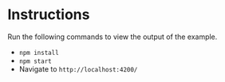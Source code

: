 # Instructions

Run the following commands to view the output of the example.

- `npm install`
- `npm start`
-  Navigate to `http://localhost:4200/`
